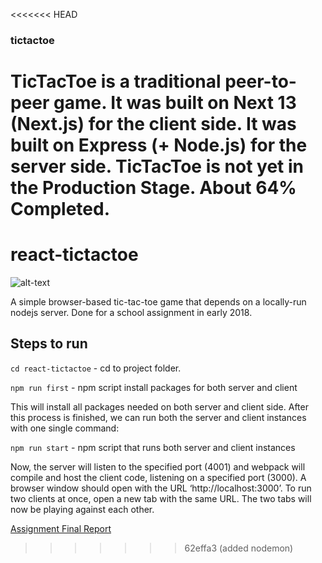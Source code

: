 <<<<<<< HEAD
### tictactoe
TicTacToe is a traditional peer-to-peer game. 
It was built on Next 13 (Next.js) for the client side. 
It was built on Express (+ Node.js) for the server side.
TicTacToe is not yet in the Production Stage. About 64% Completed.
=======
# react-tictactoe

![alt-text](https://imgur.com/pnFGz02.jpg)

A simple browser-based tic-tac-toe game that depends on a locally-run nodejs server. Done for a school assignment in early 2018.

## Steps to run

`cd react-tictactoe` - cd to project folder.

`npm run first` - npm script install packages for both server and client

This will install all packages needed on both server and client side. After this process is finished, we can
run both the server and client instances with one single command:

`npm run start` - npm script that runs both server and client instances

Now, the server will listen to the specified port (4001) and webpack will compile and host the client code,
listening on a specified port (3000). A browser window should open with the URL ‘http://localhost:3000’.
To run two clients at once, open a new tab with the same URL. The two tabs will now be playing against each
other.

[Assignment Final Report](https://github.com/johngohrw/react-tictactoe/raw/master/Report_JohnGohRengwu_27150437.pdf)
>>>>>>> 62effa3 (added nodemon)

